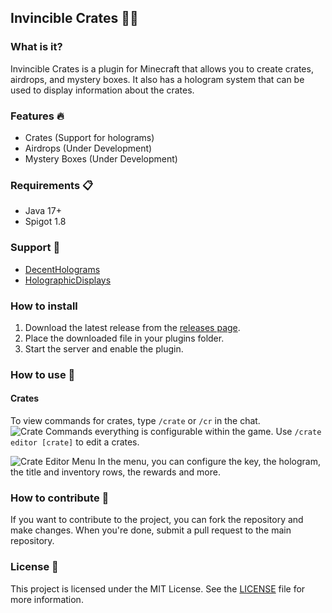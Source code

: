 ## Invincible Crates 🦹‍♀️

### What is it?

Invincible Crates is a plugin for Minecraft that allows you to create crates, airdrops, and mystery boxes. It also has a hologram system that can be used to display information about the crates.

### Features 🔥
- Crates (Support for holograms)
- Airdrops (Under Development)
- Mystery Boxes (Under Development)

### Requirements 📋
- Java 17+
- Spigot 1.8

### Support 🔧
- [DecentHolograms](https://www.spigotmc.org/resources/decentholograms-1-8-1-21-5-papi-support-no-dependencies.96927/)
- [HolographicDisplays](https://dev.bukkit.org/projects/holographic-displays)
### How to install

1. Download the latest release from the [releases page](https://github.com/moiCR/Invincible/releases).
2. Place the downloaded file in your plugins folder.
3. Start the server and enable the plugin.

### How to use 📝

#### Crates
To view commands for crates, type `/crate` or `/cr` in the chat.
![Crate Commands](https://i.imgur.com/DrJKJlf.png)
everything is configurable within the game. Use `/crate editor [crate]` to edit a crates.

![Crate Editor Menu](https://i.imgur.com/3tlrDLN.png)
In the menu, you can configure the key, the hologram, the title and inventory rows, the rewards and more.



### How to contribute 🤝

If you want to contribute to the project, you can fork the repository and make changes. When you're done, submit a pull request to the main repository.

### License 📜

This project is licensed under the MIT License. See the [LICENSE](LICENSE) file for more information.